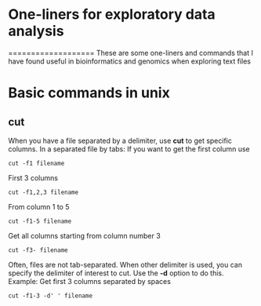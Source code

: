 # One-liners for exploratory data analysis
===================
These are some one-liners and commands that I have found useful in bioinformatics and genomics when exploring text files

# Basic commands in unix

## cut

When you have a file separated by a delimiter, use **cut** to get specific columns.
In a separated file by tabs:
If you want to get the first column use
```
cut -f1 filename
```
First 3 columns
```
cut -f1,2,3 filename
```
From column 1 to 5
```
cut -f1-5 filename
```
Get all columns starting from column number 3
```
cut -f3- filename
```
Often, files are not tab-separated. When other delimiter is used, you can specify the delimiter of interest to cut. Use the **-d** option to do this.
Example: 
Get first 3 columns separated by spaces
```
cut -f1-3 -d' ' filename








